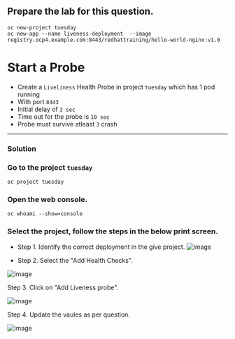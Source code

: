 ## Prepare the lab for this question.
```
oc new-project tuesday
oc new-app --name liveness-deployment  --image registry.ocp4.example.com:8443/redhattraining/hello-world-nginx:v1.0
```


# Start a Probe 
- Create a `Liveliness` Health Probe in project `tuesday` which has 1 pod running
- With port `8443`
- Initial delay of `3 sec`
- Time out for the probe is `10 sec`
- Probe must survive atleast `3` crash
---
### Solution

### Go to the project `tuesday`
```
oc project tuesday
```
### Open the web console.
```
oc whoami --show=console
```
### Select the project, follow the steps in the below print screen. 

- Step 1. Identify the correct deployment in the give project.
![image](https://github.com/user-attachments/assets/9243004d-e41b-4be3-93ad-a8523fc9d6e2)


- Step 2. Select the "Add Health Checks".

![image](https://github.com/user-attachments/assets/d64b97f6-cb3c-4732-b9ce-f50a02bd0c8a)

Step 3. Click on "Add Liveness probe".

![image](https://github.com/user-attachments/assets/dd5c286f-166a-439e-a7d0-324eeb72b59e)

Step 4. Update the vaules as per question.

![image](https://github.com/user-attachments/assets/a924ec6f-2e96-4aa7-9cd0-8270cfc4eac6)



